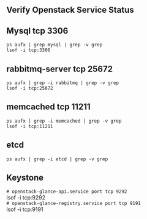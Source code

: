 ## Verify  Openstack Service Status

## Mysql tcp 3306
```
ps aufx | grep mysql | grep -v grep
lsof -i tcp:3306
```

## rabbitmq-server tcp 25672
```
ps aufx | grep -i rabbitmq | grep -v grep
lsof -i tcp:25672
```
## memcached tcp 11211
```
ps aufx | grep -i memcached | grep -v grep
lsof -i tcp:11211
```
## etcd
```
ps aufx | grep -i etcd | grep -v grep
```

## Keystone







`# openstack-glance-api.service port tcp 9292`  
lsof -i tcp:9292  
`# openstack-glance-registry.service port tcp 9191`  
lsof -i tcp:9191  
